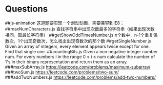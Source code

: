 # Questions
##js-animation
这道题要实现一个滑动动画，需要兼容到IE8；
##maxNumCharacters.js
查找字符串中出现次数最多的字符串（如果出现次数相同，取最长字符串）
##getShowOddTimesNumber.js
n个数中，n-1个重复偶数次，1个出现奇数次，怎么找出出现奇数次的那个数
##getSingleNumber.js
Given an array of integers, every element appears twice except for one. Find that single one.
##countingBits.js
Given a non negative integer number num. For every numbers i in the range 0 ≤ i ≤ num calculate the number of 1's in their binary representation and return them as an array.
###maxSubArray.js
https://leetcode.com/problems/maximum-subarray/
###twoSum.js
https://leetcode.com/problems/two-sum/
###addTwoNumbers.js
https://leetcode.com/problems/add-two-numbers/

